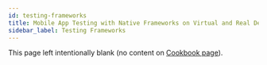 ```yaml
---
id: testing-frameworks
title: Mobile App Testing with Native Frameworks on Virtual and Real Devices with Sauce Labs
sidebar_label: Testing Frameworks
---
```


This page left intentionally blank (no content on [Cookbook page](https://wiki.saucelabs.com/display/DOCSDEV/Mobile+App+Testing+with+Native+Frameworks+on+Virtual+and+Real+Devices+with+Sauce+Labs)).
